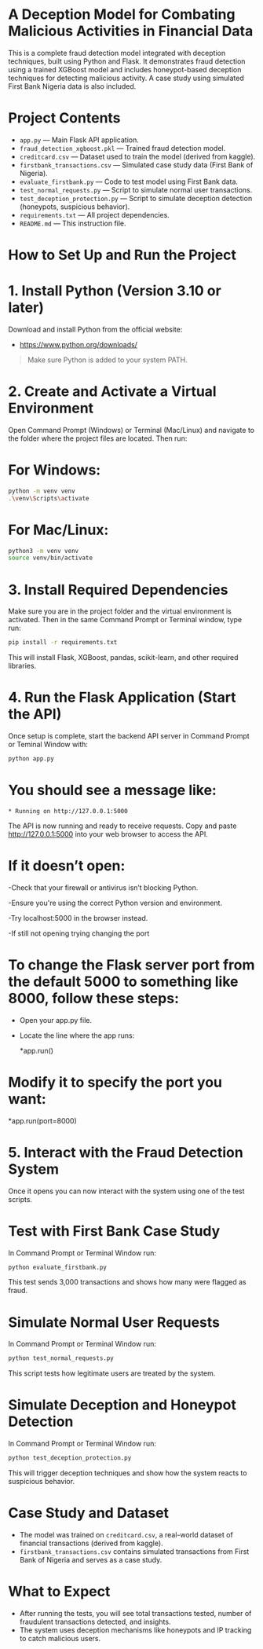 # A Deception Model for Combating Malicious Activities in Financial Data

This is a complete fraud detection model integrated with deception techniques, built using Python and Flask. It demonstrates fraud detection using a trained XGBoost model and includes honeypot-based deception techniques for detecting malicious activity. A case study using simulated First Bank Nigeria data is also included.

# Project Contents

- `app.py` — Main Flask API application.
- `fraud_detection_xgboost.pkl` — Trained fraud detection model.
- `creditcard.csv` — Dataset used to train the model (derived from kaggle).
- `firstbank_transactions.csv` — Simulated case study data (First Bank of Nigeria).
- `evaluate_firstbank.py` — Code to test model using First Bank data.
- `test_normal_requests.py` — Script to simulate normal user transactions.
- `test_deception_protection.py` — Script to simulate deception detection (honeypots, suspicious behavior).
- `requirements.txt` — All project dependencies.
- `README.md` — This instruction file.

# How to Set Up and Run the Project

# 1. Install Python (Version 3.10 or later)
Download and install Python from the official website:
- https://www.python.org/downloads/

> Make sure Python is added to your system PATH.

# 2. Create and Activate a Virtual Environment
Open Command Prompt (Windows) or Terminal (Mac/Linux) and navigate to the folder where the project files are located.
Then run:
# For **Windows**:
```bash
python -m venv venv
.\venv\Scripts\activate
```

# For **Mac/Linux**:
```bash
python3 -m venv venv
source venv/bin/activate
```

# 3. Install Required Dependencies
Make sure you are in the project folder and the virtual environment is activated. Then in the same Command Prompt or Terminal window, type
run:

```bash
pip install -r requirements.txt
```

This will install Flask, XGBoost, pandas, scikit-learn, and other required libraries.

# 4. Run the Flask Application (Start the API)
Once setup is complete, start the backend API server in Command Prompt or Teminal Window with:

```bash
python app.py
```

# You should see a message like:
```
* Running on http://127.0.0.1:5000
```
The API is now running and ready to receive requests.
Copy and paste http://127.0.0.1:5000 into your web browser to access the API.

# If it doesn’t open:

-Check that your firewall or antivirus isn’t blocking Python.

-Ensure you're using the correct Python version and environment.

-Try localhost:5000 in the browser instead.

-If still not opening trying changing the port

# To change the Flask server port from the default 5000 to something like 8000, follow these steps:

- Open your app.py file.

- Locate the line where the app runs: 

   *app.run()

 # Modify it to specify the port you want: 
  
  *app.run(port=8000)


# 5. Interact with the Fraud Detection System
Once it opens you can now interact with the system using one of the test scripts.

#  Test with First Bank Case Study
In Command Prompt or Terminal Window run:
```bash
python evaluate_firstbank.py
```
This test sends 3,000 transactions and shows how many were flagged as fraud.

#  Simulate Normal User Requests
In Command Prompt or Terminal Window run:
```bash
python test_normal_requests.py
```
This script tests how legitimate users are treated by the system.

#  Simulate Deception and Honeypot Detection
In Command Prompt or Terminal Window run:
```bash
python test_deception_protection.py
```
This will trigger deception techniques and show how the system reacts to suspicious behavior.

#  Case Study and Dataset
- The model was trained on `creditcard.csv`, a real-world dataset of financial transactions (derived from kaggle).
- `firstbank_transactions.csv` contains simulated transactions from First Bank of Nigeria and serves as a case study.


#  What to Expect
- After running the tests, you will see total transactions tested, number of fraudulent transactions detected, and insights.
- The system uses deception mechanisms like honeypots and IP tracking to catch malicious users.
